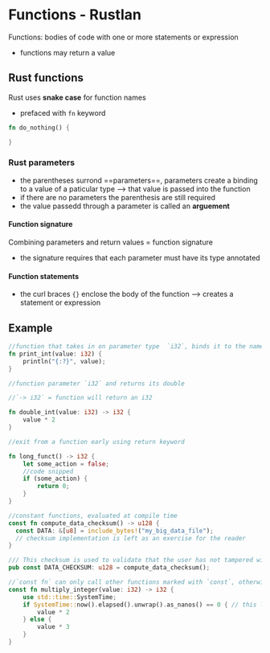 # Functions - Rustlan

Functions: bodies of code with one or more statements or expression
* functions may return a value

## Rust functions
Rust uses **snake case** for function names
* prefaced with `fn` keyword

```rust
fn do_nothing() {

}
```

### Rust parameters
* the parentheses surrond ==parameters==, parameters create a binding to a value of a paticular type --> that value is passed into the function
* if there are no parameters the parenthesis are still required
* the value passedd through a parameter is called an **arguement**

#### Function signature
Combining parameters and return values = function signature
* the signature requires that each parameter must have its type annotated

#### Function statements
* the curl braces `{}` enclose the body of the function --> creates a statement or expression

## Example

```rust
//function that takes in on parameter type  `i32`, binds it to the name `value`, and prints it
fn print_int(value: i32) {
    println("{:?}", value);
}

//function parameter `i32` and returns its double

//`-> i32` = function will return an i32

fn double_int(value: i32) -> i32 {
    value * 2
}

//exit from a function early using return keyword

fn long_funct() -> i32 {
    let some_action = false;
    //code snipped
    if (some_action) {
        return 0;
    }
}

//constant functions, evaluated at compile time
const fn compute_data_checksum() -> u128 {
  const DATA: &[u8] = include_bytes!("my_big_data_file");
  // checksum implementation is left as an exercise for the reader
}

/// This checksum is used to validate that the user has not tampered with proprietary configuration.
pub const DATA_CHECKSUM: u128 = compute_data_checksum();

//`const fn` can only call other functions marked with `const`, otherwise will resullt in a compile error
const fn multiply_integer(value: i32) -> i32 {
    use std::time::SystemTime;
    if SystemTime::now().elapsed().unwrap().as_nanos() == 0 { // this line errors
        value * 2
    } else {
        value * 3
    }
}



```
